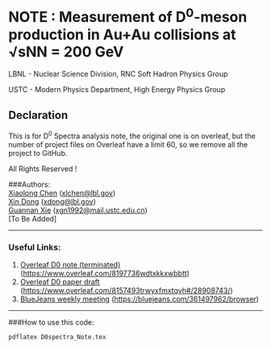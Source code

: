 # NOTE : Measurement of D<sup>0</sup>-meson production in Au+Au collisions at √sNN = 200 GeV
LBNL - Nuclear Science Division, RNC Soft Hadron Physics Group

USTC - Modern Physics Department, High Energy Physics Group

## Declaration
This is for D<sup>0</sup> Spectra analysis note, the original one is on overleaf, but the number of project files on Overleaf have a limit 60, so we remove all the project to GitHub.

All Rights Reserved !

###Authors:  
[Xiaolong Chen](https://github.com/xlchen123) (xlchen@lbl.gov)  
[Xin Dong](https://github.com/starsdong) (xdong@lbl.gov)  
[Guannan Xie](https://github.com/GuannanXie) (xgn1992@mail.ustc.edu.cn)  
[To Be Added]
- - -
### Useful Links:  
1. [Overleaf D0 note (terminated)](https://www.overleaf.com/8197736wdtxkkxwbbtt)  (https://www.overleaf.com/8197736wdtxkkxwbbtt) 
2. [Overleaf D0 paper draft](https://www.overleaf.com/8157493trwyxfmxtqyh#/28908743/)  (https://www.overleaf.com/8157493trwyxfmxtqyh#/28908743/)
3. [BlueJeans weekly meeting](https://bluejeans.com/361497962/browser)  (https://bluejeans.com/361497962/browser)

- - -

###How to use this code:  
```bash
pdflatex D0spectra_Note.tex
```
